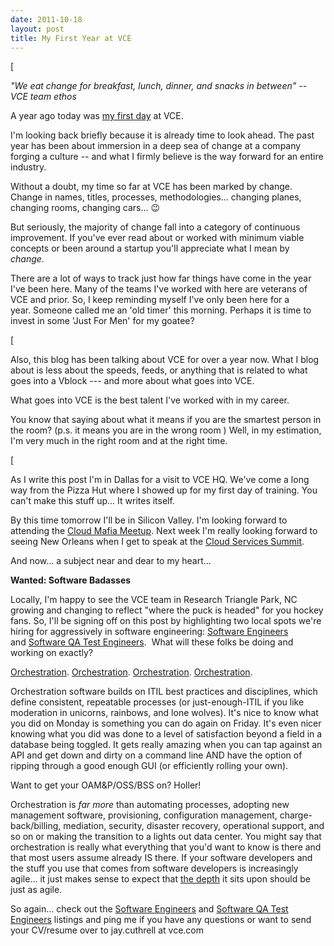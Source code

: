 ```yaml
---
date: 2011-10-18
layout: post
title: My First Year at VCE
---
```


[




_"We eat change for breakfast, lunch, dinner, and snacks in between" -- VCE team ethos_




A year ago today was [my first day](http://fudge.org/private-clouds-ahead/) at VCE.




I'm looking back briefly because it is already time to look ahead. The past year has been about immersion in a deep sea of change at a company forging a culture -- and what I firmly believe is the way forward for an entire industry.




Without a doubt, my time so far at VCE has been marked by change. Change in names, titles, processes, methodologies... changing planes, changing rooms, changing cars... :wink:




But seriously, the majority of change fall into a category of continuous improvement. If you've ever read about or worked with minimum viable concepts or been around a startup you'll appreciate what I mean by _change_.




There are a lot of ways to track just how far things have come in the year I've been here. Many of the teams I've worked with here are veterans of VCE and prior. So, I keep reminding myself I've only been here for a year. Someone called me an 'old timer' this morning. Perhaps it is time to invest in some 'Just For Men' for my goatee?




[




Also, this blog has been talking about VCE for over a year now. What I blog about is less about the speeds, feeds, or anything that is related to what goes into a Vblock --- and more about what goes into VCE.




What goes into VCE is the best talent I've worked with in my career.




You know that saying about what it means if you are the smartest person in the room? (p.s. it means you are in the wrong room ) Well, in my estimation, I'm very much in the right room and at the right time.




[




As I write this post I'm in Dallas for a visit to VCE HQ. We've come a long way from the Pizza Hut where I showed up for my first day of training. You can't make this stuff up... It writes itself.




By this time tomorrow I'll be in Silicon Valley. I'm looking forward to attending the [Cloud Mafia Meetup](http://plancast.com/p/7679/cloud-mafia-meetup). Next week I'm really looking forward to seeing New Orleans when I get to speak at the [Cloud Services Summit](http://cloudsummit2011.com/).




And now... a subject near and dear to my heart...









**Wanted: Software Badasses**




Locally, I'm happy to see the VCE team in Research Triangle Park, NC growing and changing to reflect "where the puck is headed" for you hockey fans. So, I'll be signing off on this post by highlighting two local spots we're hiring for aggressively in software engineering: [Software Engineers](http://www.linkedin.com/jobs?viewJob=&jobId=1470398) and [Software QA Test Engineers](http://www.linkedin.com/jobs?viewJob=&jobId=2055889).  What will these folks be doing and working on exactly?




[Orchestration](http://chucksblog.emc.com/chucks_blog/2011/10/doing-more-with-less-vce-vblocks-and-uim-.html). [Orchestration](http://virtualgeek.typepad.com/virtual_geek/2011/10/chads-world-episode-9-is-live-heritage-auctions-vmaxe-isilon-lightning-and-more.html). [Orchestration](http://blogs.cisco.com/datacenter/vblock-accelerating-the-journey-to-private-cloud/). [Orchestration](http://virtualgeek.typepad.com/virtual_geek/2011/10/emc-unified-infrastructure-manager-uim-v30hello-world.html).




Orchestration software builds on ITIL best practices and disciplines, which define consistent, repeatable processes (or just-enough-ITIL if you like moderation in unicorns, rainbows, and lone wolves). It's nice to know what you did on Monday is something you can do again on Friday. It's even nicer knowing what you did was done to a level of satisfaction beyond a field in a database being toggled. It gets really amazing when you can tap against an API and get down and dirty on a command line AND have the option of ripping through a good enough GUI (or efficiently rolling your own).




Want to get your OAM&P/OSS/BSS on? Holler!




Orchestration is _far more_ than automating processes, adopting new management software, provisioning, configuration management, charge-back/billing, mediation, security, disaster recovery, operational support, and so on or making the transition to a lights out data center. You might say that orchestration is really what everything that you'd want to know is there and that most users assume already IS there. If your software developers and the stuff you use that comes from software developers is increasingly agile... it just makes sense to expect that [the depth](https://plus.google.com/112218872649456413744/posts/dfydM2Cnepe) it sits upon should be just as agile.




So again... check out the [Software Engineers](http://www.linkedin.com/jobs?viewJob=&jobId=1470398) and [Software QA Test Engineers](http://www.linkedin.com/jobs?viewJob=&jobId=2055889) listings and ping me if you have any questions or want to send your CV/resume over to jay.cuthrell at vce.com
